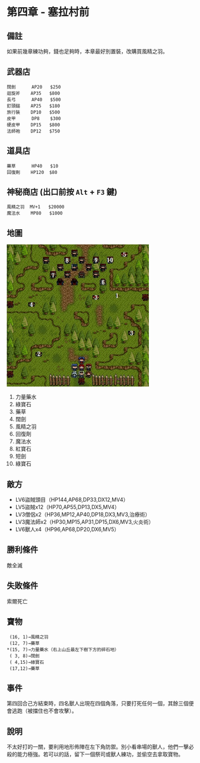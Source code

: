 # 第四章 - 塞拉村前

## 備註

如果前幾章練功夠，錢也足夠時，本章最好別置裝，改購買風精之羽。

## 武器店

```
闊劍      AP20   $250
迴旋斧    AP35   $800
長弓      AP40   $500
釘頭鎚    AP25   $180
旅行裝    DP10   $500
皮甲      DP8    $300
硬皮甲    DP15   $800
法師袍    DP12   $750
```

## 道具店

```
藥草      HP40   $10
回復劑    HP120  $80
```

## 神秘商店 (出口前按 `Alt` + `F3` 鍵)

```
風精之羽  MV+1   $20000
魔法水    MP80   $1000
```

## 地圖

![](../images/4.jpg)

1. 力量藥水
2. 綠寶石
3. 藥草
4. 闊劍
5. 風精之羽
6. 回復劑
7. 魔法水
8. 紅寶石
9. 短劍
10. 綠寶石

## 敵方

* LV6盜賊頭目（HP144,AP68,DP33,DX12,MV4）
* LV5盜賊x12（HP70,AP55,DP13,DX5,MV4）
* LV3僧侶x2（HP36,MP12,AP40,DP18,DX3,MV3,治療術）
* LV3魔法師x2（HP30,MP15,AP31,DP15,DX6,MV3,火炎術）
* LV6獸人x4（HP96,AP68,DP20,DX6,MV5）

## 勝利條件

敵全滅

## 失敗條件

索爾死亡

## 寶物

```
 (16, 1)→風精之羽
 (12, 7)→藥草
*(15, 7)→力量藥水（右上山丘最左下樹下方的碎石地）
 ( 3, 8)→闊劍
 ( 4,15)→綠寶石
 (17,12)→藥草
```

## 事件

第四回合己方結束時，四名獸人出現在四個角落，只要打死任何一個，其餘三個便會逃跑（被擋住也不會攻擊）。

## 說明

不太好打的一關，要利用地形佈陣在左下角防禦。別小看串場的獸人，他們一擊必殺的能力極強。若可以的話，留下一個祭司或獸人練功，並偷空去拿取寶物。
